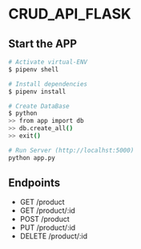 ﻿# CRUD_API_FLASK

## Start the APP

``` bash
# Activate virtual-ENV
$ pipenv shell

# Install dependencies
$ pipenv install

# Create DataBase
$ python
>> from app import db
>> db.create_all()
>> exit()

# Run Server (http://localhst:5000)
python app.py
```
## Endpoints

* GET     /product
* GET     /product/:id
* POST    /product
* PUT     /product/:id
* DELETE  /product/:id
